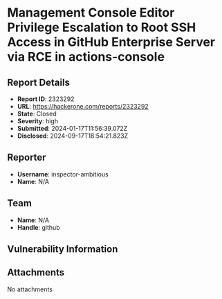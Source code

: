 # Management Console Editor Privilege Escalation to Root SSH Access in GitHub Enterprise Server via RCE in actions-console

## Report Details
- **Report ID**: 2323292
- **URL**: https://hackerone.com/reports/2323292
- **State**: Closed
- **Severity**: high
- **Submitted**: 2024-01-17T11:56:39.072Z
- **Disclosed**: 2024-09-17T18:54:21.823Z

## Reporter
- **Username**: inspector-ambitious
- **Name**: N/A

## Team
- **Name**: N/A
- **Handle**: github

## Vulnerability Information


## Attachments
No attachments
